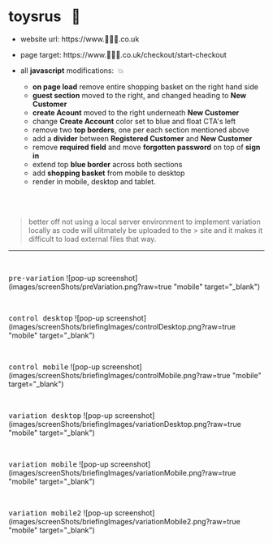 # toysrus  &nbsp; :hammer:
- website url: https://www.:japanese_goblin::japanese_goblin::japanese_goblin:.co.uk
- page target: https://www.:japanese_goblin::japanese_goblin::japanese_goblin:.co.uk/checkout/start-checkout
- all **javascript** modifications:   &nbsp;:collision:

    - **on page load** remove entire shopping basket on the right hand side
    - **guest section** moved to the right, and changed heading to **New Customer**
    - **create Acount** moved to the right underneath **New Customer**
    - change **Create Account** color set to blue and float CTA's left
    - remove two **top borders**, one per each section mentioned above
    - add a **divider** between **Registered Customer** and **New Customer**
    - remove **required field** and move **forgotten password** on top of **sign in**
    - extend top **blue border** across both sections
    - add **shopping basket** from mobile to desktop
    - render in mobile, desktop and tablet.
    
 <br/> <br/>  
> better off not using a local server environment to implement variation locally as code will ulitmately be uploaded to the > site and it makes it difficult to load external files that way.   
    
    
  <hr />
  
   <br />
  
  <kbd>pre-variation</kbd>
  ![pop-up screenshot](images/screenShots/preVariation.png?raw=true "mobile" target="_blank")
  
  
  <br />
  
  <kbd>control desktop</kbd>
  ![pop-up screenshot](images/screenShots/briefingImages/controlDesktop.png?raw=true "mobile" target="_blank")
  
  
  <br />
  
  <kbd>control mobile</kbd>
  ![pop-up screenshot](images/screenShots/briefingImages/controlMobile.png?raw=true "mobile" target="_blank")
  
  
  <br />
  
  <kbd>variation desktop</kbd>
  ![pop-up screenshot](images/screenShots/briefingImages/variationDesktop.png?raw=true "mobile" target="_blank")
  
  
  <br />
  
  <kbd>variation mobile</kbd>
  ![pop-up screenshot](images/screenShots/briefingImages/variationMobile.png?raw=true "mobile" target="_blank")
  
   <br />
  
  <kbd>variation mobile2</kbd>
  ![pop-up screenshot](images/screenShots/briefingImages/variationMobile2.png?raw=true "mobile" target="_blank")

